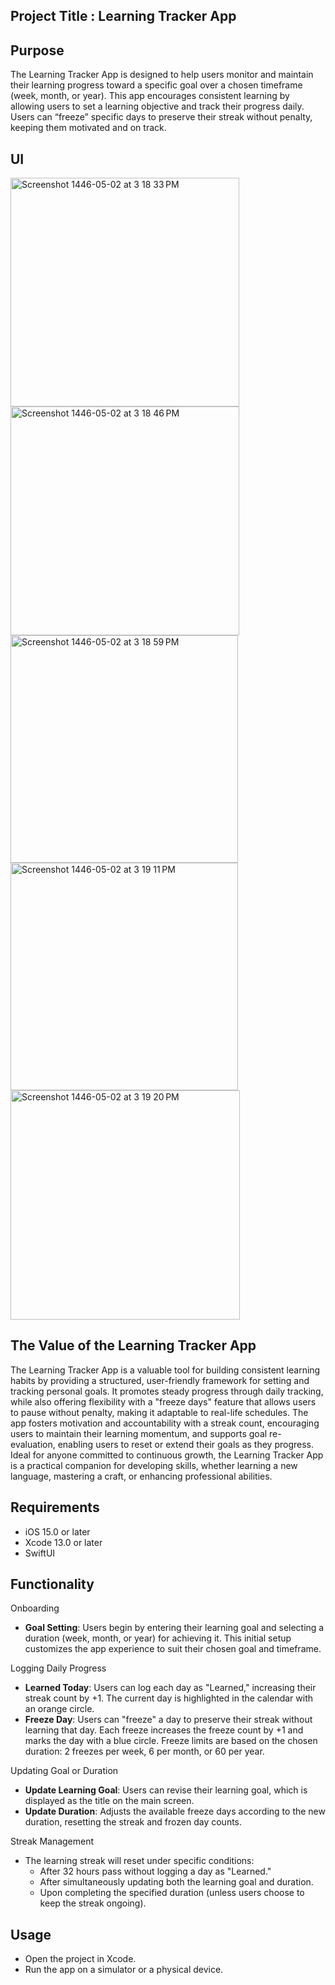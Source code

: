 
Project Title : Learning Tracker App
----------------------------------------------------------------------------------------------------

Purpose
----------------------------------------------------------------------------------------------------
The Learning Tracker App is designed to help users monitor and maintain their learning progress
toward a specific goal over a chosen timeframe (week, month, or year). This app encourages
consistent learning by allowing users to set a learning objective and track their progress daily.
Users can “freeze” specific days to preserve their streak without penalty, keeping them motivated
and on track.

UI 
----------------------------------------------------------------------------------------------------
<img width="366" alt="Screenshot 1446-05-02 at 3 18 33 PM" src="https://github.com/user-attachments/assets/2af6fe25-f894-4e15-9ea8-d1ff2d32f6cf">

<img width="366" alt="Screenshot 1446-05-02 at 3 18 46 PM" src="https://github.com/user-attachments/assets/9514d755-38b2-43c7-a62c-090be833ec34">

<img width="364" alt="Screenshot 1446-05-02 at 3 18 59 PM" src="https://github.com/user-attachments/assets/50edb0ae-123d-4108-8258-f962b2879a19">

<img width="364" alt="Screenshot 1446-05-02 at 3 19 11 PM" src="https://github.com/user-attachments/assets/c9e90e5c-0fa0-4e5b-b628-3aa09c982a59">

<img width="367" alt="Screenshot 1446-05-02 at 3 19 20 PM" src="https://github.com/user-attachments/assets/5f4ce8f8-d022-4c44-9c3d-b4bf92d573e1">


The Value of the Learning Tracker App
----------------------------------------------------------------------------------------------------
The Learning Tracker App is a valuable tool for building consistent learning habits by providing a
structured, user-friendly framework for setting and tracking personal goals. It promotes steady
progress through daily tracking, while also offering flexibility with a "freeze days" feature that
allows users to pause without penalty, making it adaptable to real-life schedules. The app fosters
motivation and accountability with a streak count, encouraging users to maintain their learning
momentum, and supports goal re-evaluation, enabling users to reset or extend their goals as they
progress. Ideal for anyone committed to continuous growth, the Learning Tracker App is a practical
companion for developing skills, whether learning a new language, mastering a craft, or enhancing
professional abilities.



Requirements
----------------------------------------------------------------------------------------------------
* iOS 15.0 or later
* Xcode 13.0 or later
* SwiftUI


Functionality 
----------------------------------------------------------------------------------------------------
 Onboarding
- **Goal Setting**: Users begin by entering their learning goal and selecting a duration (week, month, or year) for achieving it. This initial setup customizes the app experience to suit their chosen goal and timeframe.

Logging Daily Progress
- **Learned Today**: Users can log each day as "Learned," increasing their streak count by +1. The current day is highlighted in the calendar with an orange circle.
- **Freeze Day**: Users can "freeze" a day to preserve their streak without learning that day. Each freeze increases the freeze count by +1 and marks the day with a blue circle. Freeze limits are based on the chosen duration: 2 freezes per week, 6 per month, or 60 per year.

 Updating Goal or Duration
- **Update Learning Goal**: Users can revise their learning goal, which is displayed as the title on the main screen.
- **Update Duration**: Adjusts the available freeze days according to the new duration, resetting the streak and frozen day counts.

Streak Management
- The learning streak will reset under specific conditions:
  - After 32 hours pass without logging a day as "Learned."
  - After simultaneously updating both the learning goal and duration.
  - Upon completing the specified duration (unless users choose to keep the streak ongoing).


Usage
----------------------------------------------------------------------------------------------------
* Open the project in Xcode.
* Run the app on a simulator or a physical device.
